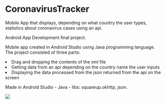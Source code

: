 # CoronavirusTracker
Mobile App that displays, depending on what country the user types, statistics about coronavirus cases using an api.

Android App Development final project.

Mobile app created in Android Studio using Java programming language. The project consisted of three parts: 
<li> Drag and dropping the contents of the xml file</li>
<li>Getting data from an api depending on the country name the user inputs</li>
<li>Displaying the data processed from the json returned from the api on the screen</li>




Made in Android Studio - Java - libs: squareup.okhttp, json.


<img src="https://i.imgur.com/GQ5f6lO.png">
